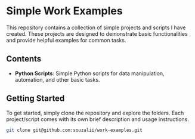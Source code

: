 # Simple Work Examples

This repository contains a collection of simple projects and scripts I have created. 
These projects are designed to demonstrate basic functionalities and provide helpful examples for common tasks.

## Contents
- **Python Scripts**: Simple Python scripts for data manipulation, automation, and other basic tasks.

## Getting Started

To get started, simply clone the repository and explore the folders. Each project/script comes with its own brief description and usage instructions.

```bash
git clone git@github.com:souzalii/work-examples.git
